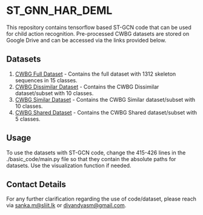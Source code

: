 # ST_GNN_HAR_DEML
<!-- This contains the codes used in human action recognition tasks with small datasets.
 -->
 This repository contains tensorflow based ST-GCN code that can be used for child action recognition. Pre-processed CWBG datasets are stored on Google Drive and can be accessed via the links provided below.

## Datasets

1. [CWBG Full Dataset](https://drive.google.com/drive/folders/1T9kgWkrNlrPm_eKbY3NfBXsGVLDdBPt-?usp=share_link) - Contains the full dataset with 1312 skeleton sequences in 15 classes.
2. [CWBG Dissimilar Dataset](https://drive.google.com/drive/folders/1TwUnf5G_4IhLIh04Q1vb-JGPt1G5Hfby?usp=share_link) - Contains the CWBG Dissimilar dataset/subset with 10 classes.
3. [CWBG Similar Dataset](https://drive.google.com/drive/folders/1RUymfektG0jyCCpRr5Mdw-eWt2Pcxzzt?usp=share_link) - Contains the CWBG Similar dataset/subset with 10 classes.
4. [CWBG Shared Dataset](https://drive.google.com/drive/folders/1RMKR7cxV7BTCTjUTBSTAhxwXscBHeFFB?usp=share_link) - Contains the CWBG Shared dataset/subset with 5 classes.

## Usage

To use the datasets with ST-GCN code, change the 415-426 lines in the ./basic_code/main.py file so that they contain the absolute paths for datasets. Use the visualization function if needed. 

## Contact Details
For any further clarification regarding the use of code/dataset, please reach via sanka.m@sliit.lk or divandyasm@gmail.com.
